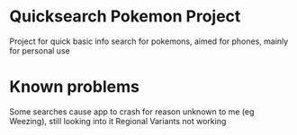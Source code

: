 # Quicksearch Pokemon Project

Project for quick basic info search for pokemons, aimed for phones, mainly for personal use

# Known problems

Some searches cause app to crash for reason unknown to me (eg Weezing), still looking into it
Regional Variants not working